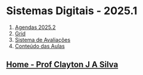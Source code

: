 # Sistemas Digitais - 2025.1

1. [Agendas 2025.2](https://github.com/claytonjasilva/claytonjasilva.github.io/blob/main/sisdig_aulas/agenda_sisdig.md)
2. [Grid](sisdig_aulas/Grid_SisDig.md)
3. [Sistema de Avaliações](/./avaliacoes.md)
4. [Conteúdo das Aulas](sisdig_aulas.md)


## [Home - Prof Clayton J A Silva](https://claytonjasilva.github.io/)
